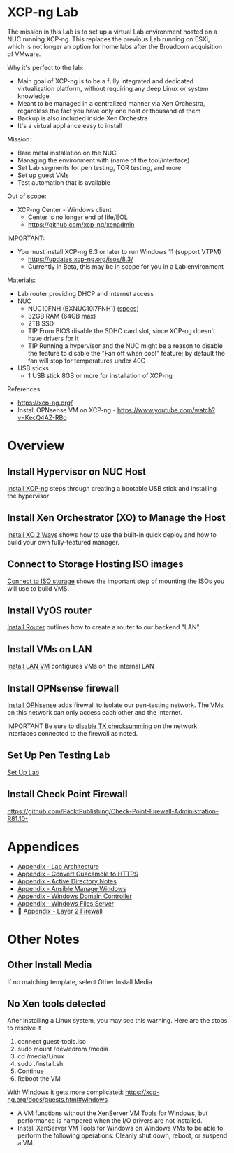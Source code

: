 # XCP-ng Lab
The mission in this Lab is to set up a virtual Lab environment hosted on a NUC running XCP-ng. This replaces the previous Lab running on ESXi, which is not longer an option for home labs after the Broadcom acquisition of VMware.

Why it's perfect to the lab:
- Main goal of XCP-ng is to be a fully integrated and dedicated virtualization platform, without requiring any deep Linux or system knowledge
- Meant to be managed in a centralized manner via Xen Orchestra, regardless the fact you have only one host or thousand of them
- Backup is also included inside Xen Orchestra
- It's a virtual appliance easy to install

Mission:
- Bare metal installation on the NUC
- Managing the environment with (name of the tool/interface)
- Set Lab segments for pen testing, TOR testing, and more
- Set up guest VMs
- Test automation that is available

Out of scope:
- XCP-ng Center - Windows client
  - Center is no longer end of life/EOL
  - https://github.com/xcp-ng/xenadmin

IMPORTANT:
- You must install XCP-ng 8.3 or later to run Windows 11 (support VTPM)
  - https://updates.xcp-ng.org/isos/8.3/
  - Currently in Beta, this may be in scope for you in a Lab environment

Materials:
- Lab router  providing DHCP and internet access
- NUC
  - NUC10FNH (BXNUC10i7FNH1) ([specs](https://www.intel.com/content/dam/support/us/en/documents/intel-nuc/NUC10i357FN_TechProdSpec.pdf))
  - 32GB RAM (64GB max)
  - 2TB SSD
  - TIP From BIOS disable the SDHC card slot, since XCP-ng doesn't have drivers for it
  - TIP Running a hypervisor and the NUC might be a reason to disable the feature to disable the "Fan off when cool" feature; by default the fan will stop for temperatures under 40C
- USB sticks
  - 1 USB stick 8GB or more for installation of XCP-ng
 
References:
- https://xcp-ng.org/
- Install OPNsense VM on XCP-ng - https://www.youtube.com/watch?v=KecQ4AZ-RBo

# Overview
## Install Hypervisor on NUC Host
[Install XCP-ng](1_Install.md) steps through creating a bootable USB stick and installing the hypervisor

## Install Xen Orchestrator (XO) to Manage the Host
[Install XO 2 Ways](2_Install_XO.md) shows how to use the built-in quick deploy and how to build your own fully-featured manager.

## Connect to Storage Hosting ISO images
[Connect to ISO storage](3_ISO_Storage.md) shows the important step of mounting the ISOs you will use to build VMS.

## Install VyOS router
[Install Router](4_Router.md) outlines how to create a router to our backend "LAN".

## Install VMs on LAN
[Install LAN VM](5_LAN_VM.md) configures VMs on the internal LAN

## Install OPNsense firewall
[Install OPNsense](6_OPNsense_VM.md) adds firewall to isolate our pen-testing network. The VMs on this network can only access each other and the Internet.

IMPORTANT Be sure to <ins>disable TX checksumming</ins> on the network interfaces connected to the firewall as noted.

## Set Up Pen Testing Lab
[Set Up Lab](7_Pentesting_Lab.md)

## Install Check Point Firewall
https://github.com/PacktPublishing/Check-Point-Firewall-Administration-R81.10-

# Appendices
- [Appendix - Lab Architecture](Appendix-Architecture.md)
- [Appendix - Convert Guacamole to HTTPS](Appendix-Guacamole_https.md)
- [Appendix - Active Directory Notes](Appendix-Active_Directory_Notes.md)
- [Appendix - Ansible Manage Windows](Appendix-Ansible_Manange_Windows.md)
- [Appendix - Windows Domain Controller](Appendix-Windows_DC.md)
- [Appendix - Windows Files Server](Windows_File_Server.md)
- 🌱 [Appendix - Layer 2 Firewall](Appendix-L2_Firewall.md)

# Other Notes
## Other Install Media
If no matching template, select Other Install Media

## No Xen tools detected
After installing a Linux system, you may see this warning. Here are the stops to resolve it
1. connect guest-tools.iso
2. sudo mount /dev/cdrom  /media
3. cd /media/Linux
4. sudo ./install.sh
5. Continue
6. Reboot the VM

With Windows it gets more complicated: https://xcp-ng.org/docs/guests.html#windows
- A VM functions without the XenServer VM Tools for Windows, but performance is hampered when the I/O drivers are not installed.
- Install XenServer VM Tools for Windows on Windows VMs to be able to perform the following operations: Cleanly shut down, reboot, or suspend a VM.
